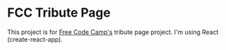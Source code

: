 # FCC Tribute Page

This project is for [Free Code Camp's](https://learn.freecodecamp.org/) tribute page project. I'm using React (create-react-app).
